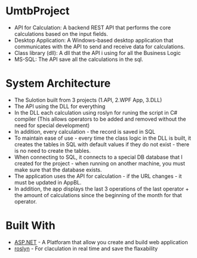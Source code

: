 # UmtbProject
  - API for Calculation: A backend REST API that performs the core calculations based on the input fields.
  - Desktop Application: A Windows-based desktop application that communicates with the API to send and receive data for calculations.
  - Class library (dll): A dll that the API i using for all the Business Logic
  - MS-SQL: The API save all the calculations in the sql.

# System Architecture
  - The Sulotion built from 3 projects (1.API, 2.WPF App, 3.DLL)
  - The API using the DLL for everything
  - In the DLL each calculation using roslyn for runing the script in C# compiler (This allows operators to be added and removed without the need for special development)
  - In addition, every calculation - the record is saved in SQL
  - To maintain ease of use - every time the class logic in the DLL is built, it creates the tables in SQL with default values ​​if they do not exist - there is no need to create the tables.
  - When connecting to SQL, it connects to a special DB database that I created for the project - when running on another machine, you must make sure that the database exists.
  - The application uses the API for calculation - if the URL changes - it must be updated in AppBL.
  - In addition, the app displays the last 3 operations of the last operator + the amount of calculations since the beginning of the month for that operator.

# Built With
 - [ASP.NET](https://learn.microsoft.com/en-us/aspnet/overview) - A Platforam that allow you create and build web application
 - [roslyn](https://www.nuget.org/packages/microsoft.codeanalysis.csharp) - For claculation in real time and save the flaxability
